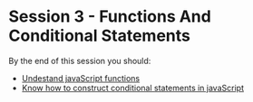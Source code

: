 # Session 3 -  Functions And Conditional Statements

By the end of this session you should:

* [Undestand javaScript functions](session14/functions.md) 
* [Know how to construct conditional statements in javaScript](conditional_statements.md)




